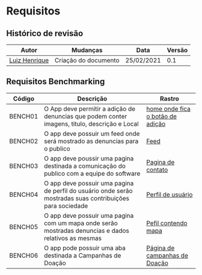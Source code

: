 # Requisitos

## Histórico de revisão

|Autor|Mudanças|Data|Versão|
|--|--|--|--|
|[Luiz Henrique](luiz-herique)|Criação do documento|25/02/2021|0.1|

## Requisitos Benchmarking

|Código|Descrição|Rastro|
------|------|------
|BENCH01|O App deve permitir a adição de denuncias que podem conter imagens, titulo, descrição e Local|[home onde fica o botão de adição](https://app.colab.re/home)|
|BENCH02|O app deve possuir um feed onde será mostrado as denuncias para o publico|[Feed](https://app.colab.re/home)
|BENCH03|O app deve poussir uma pagina destinada a comunicação do publico com a equipe do software|[Pagina de contato](https://app.colab.re/contact-us)|
|BENCH04|O app deve possuir uma pagina de perfil do usuário onde serão mostradas suas contribuições para sociedade|[Perfil de usuário](https://app.colab.re/user/356534)
|BENCH05|O app deve possuir uma pagina com um mapa onde serão mostradas denuncias e dados relativos as mesmas|[Pefil contendo mapa](https://app.colab.re/user/356534)|
|BENCH06|O app pode possuir uma aba destinada a Campanhas de Doação|[Página de campanhas de Doação](https://joyz.me/campanhas)|
